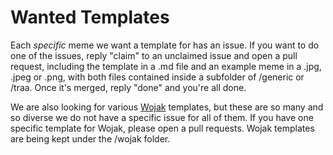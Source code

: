 # Wanted Templates

Each *specific* meme we want a template for has an issue. If you want to do one of the issues, reply "claim" to an unclaimed issue and open a pull request, including the template in a .md file and an example meme in a .jpg, .jpeg or .png, with both files contained inside a subfolder of /generic or /traa. Once it's merged, reply "done" and you're all done.

We are also looking for various [Wojak](https://knowyourmeme.com/memes/wojak) templates, but these are so many and so diverse we do not have a specific issue for all of them. If you have one specific template for Wojak, please open a pull requests. Wojak templates are being kept under the /wojak folder.

